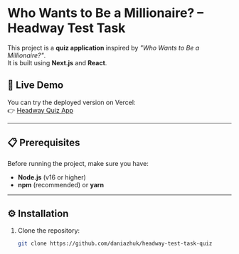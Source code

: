 # Who Wants to Be a Millionaire? – Headway Test Task

This project is a **quiz application** inspired by *"Who Wants to Be a Millionaire?"*.  
It is built using **Next.js** and **React**.

## 🚀 Live Demo

You can try the deployed version on Vercel:  
👉 [Headway Quiz App](/)

---

## 📋 Prerequisites

Before running the project, make sure you have:

- **Node.js** (v16 or higher)  
- **npm** (recommended) or **yarn**

---

## ⚙️ Installation

1. Clone the repository:

   ```bash
   git clone https://github.com/daniazhuk/headway-test-task-quiz